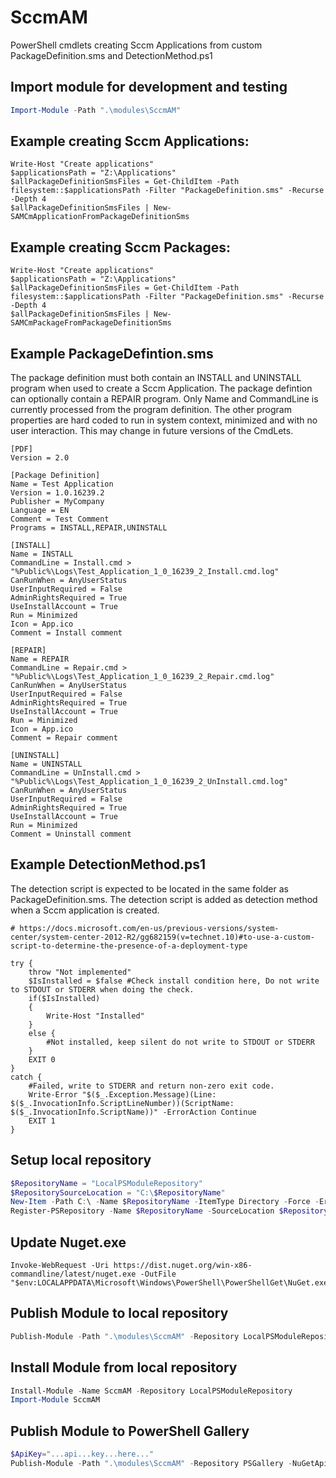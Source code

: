 ﻿# SccmAM
PowerShell cmdlets creating Sccm Applications from custom PackageDefinition.sms and DetectionMethod.ps1

## Import module for development and testing
```powershell
Import-Module -Path ".\modules\SccmAM"
```

## Example creating Sccm Applications:
```
Write-Host "Create applications"
$applicationsPath = "Z:\Applications"
$allPackageDefinitionSmsFiles = Get-ChildItem -Path filesystem::$applicationsPath -Filter "PackageDefinition.sms" -Recurse -Depth 4
$allPackageDefinitionSmsFiles | New-SAMCmApplicationFromPackageDefinitionSms
```

## Example creating Sccm Packages:
```
Write-Host "Create applications"
$applicationsPath = "Z:\Applications"
$allPackageDefinitionSmsFiles = Get-ChildItem -Path filesystem::$applicationsPath -Filter "PackageDefinition.sms" -Recurse -Depth 4
$allPackageDefinitionSmsFiles | New-SAMCmPackageFromPackageDefinitionSms
```

## Example PackageDefintion.sms
The package definition must both contain an INSTALL and UNINSTALL program when used to create a Sccm Application. The package defintion can optionally contain a REPAIR program.
Only Name and CommandLine is currently processed from the program definition. The other program properties are hard coded to run in system context, minimized and with no user interaction. This may change in future versions of the CmdLets.
```
[PDF]
Version = 2.0

[Package Definition]
Name = Test Application
Version = 1.0.16239.2
Publisher = MyCompany
Language = EN
Comment = Test Comment
Programs = INSTALL,REPAIR,UNINSTALL

[INSTALL]
Name = INSTALL
CommandLine = Install.cmd > "%Public%\Logs\Test_Application_1_0_16239_2_Install.cmd.log"
CanRunWhen = AnyUserStatus
UserInputRequired = False
AdminRightsRequired = True
UseInstallAccount = True
Run = Minimized
Icon = App.ico
Comment = Install comment

[REPAIR]
Name = REPAIR
CommandLine = Repair.cmd > "%Public%\Logs\Test_Application_1_0_16239_2_Repair.cmd.log"
CanRunWhen = AnyUserStatus
UserInputRequired = False
AdminRightsRequired = True
UseInstallAccount = True
Run = Minimized
Icon = App.ico
Comment = Repair comment

[UNINSTALL]
Name = UNINSTALL
CommandLine = UnInstall.cmd > "%Public%\Logs\Test_Application_1_0_16239_2_UnInstall.cmd.log"
CanRunWhen = AnyUserStatus
UserInputRequired = False
AdminRightsRequired = True
UseInstallAccount = True
Run = Minimized
Comment = Uninstall comment
```
## Example DetectionMethod.ps1
The detection script is expected to be located in the same folder as PackageDefinition.sms. The detection script is added as detection method when a Sccm application is created.
```
# https://docs.microsoft.com/en-us/previous-versions/system-center/system-center-2012-R2/gg682159(v=technet.10)#to-use-a-custom-script-to-determine-the-presence-of-a-deployment-type

try {
    throw "Not implemented"
    $IsInstalled = $false #Check install condition here, Do not write to STDOUT or STDERR when doing the check.
    if($IsInstalled)
    {
        Write-Host "Installed"
    }
    else {
        #Not installed, keep silent do not write to STDOUT or STDERR
    }    
    EXIT 0
}
catch {
    #Failed, write to STDERR and return non-zero exit code.
    Write-Error "$($_.Exception.Message)(Line: $($_.InvocationInfo.ScriptLineNumber))(ScriptName: $($_.InvocationInfo.ScriptName))" -ErrorAction Continue
    EXIT 1
}
```

## Setup local repository
```powershell
$RepositoryName = "LocalPSModuleRepository"
$RepositorySourceLocation = "C:\$RepositoryName"
New-Item -Path C:\ -Name $RepositoryName -ItemType Directory -Force -ErrorAction SilentlyContinue
Register-PSRepository -Name $RepositoryName -SourceLocation $RepositorySourceLocation -PublishLocation $RepositorySourceLocation -InstallationPolicy Trusted -ErrorAction SilentlyContinue
```
## Update Nuget.exe
```
Invoke-WebRequest -Uri https://dist.nuget.org/win-x86-commandline/latest/nuget.exe -OutFile "$env:LOCALAPPDATA\Microsoft\Windows\PowerShell\PowerShellGet\NuGet.exe"
```

## Publish Module to local repository
```powershell
Publish-Module -Path ".\modules\SccmAM" -Repository LocalPSModuleRepository
```

## Install Module from local repository
```powershell
Install-Module -Name SccmAM -Repository LocalPSModuleRepository
Import-Module SccmAM
```

## Publish Module to PowerShell Gallery
```powershell
$ApiKey="...api...key...here..."
Publish-Module -Path ".\modules\SccmAM" -Repository PSGallery -NuGetApiKey $ApiKey

